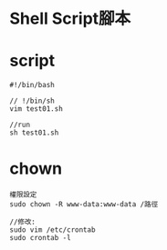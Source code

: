 # Shell Script腳本

# script
```
#!/bin/bash

// !/bin/sh
vim test01.sh

//run
sh test01.sh  
```

# chown
```
權限設定
sudo chown -R www-data:www-data /路徑

//修改:
sudo vim /etc/crontab
sudo crontab -l
```